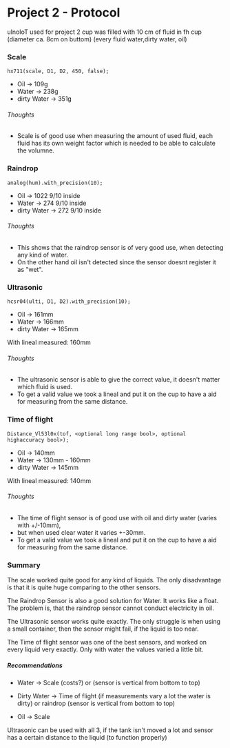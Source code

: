 # Project 2 - Protocol

ulnoIoT used for project 2
cup was filled with 10 cm of fluid in fh cup (diameter ca. 8cm on buttom) (every fluid water,dirty water, oil)

### Scale
`hx711(scale, D1, D2, 450, false);`

* Oil -> 109g
* Water -> 238g
* dirty Water -> 351g

###### Thoughts

* Scale is of good use when measuring the amount of used fluid, each fluid has its own weight factor which is needed to be able to calculate the volumne.


### Raindrop
`analog(hum).with_precision(10);`

* Oil -> 1022 9/10 inside
* Water -> 274 9/10 inside
* dirty Water -> 272 9/10 inside

###### Thoughts

* This shows that the raindrop sensor is of very good use, when detecting any kind of water. 
* On the other hand oil isn't detected since the sensor doesnt register it as "wet".

### Ultrasonic
`hcsr04(ulti, D1, D2).with_precision(10);`

* Oil -> 161mm
* Water -> 166mm
* dirty Water -> 165mm

With lineal measured: 160mm

###### Thoughts

* The ultrasonic sensor is able to give the correct value, it doesn't matter which fluid is used. 
* To get a valid value we took a lineal and put it on the cup to have a aid for measuring from the same distance.


### Time of flight
`Distance_Vl53l0x(tof, <optional long range bool>, optional highaccuracy bool>);`

* Oil -> 140mm
* Water -> 130mm - 160mm
* dirty Water -> 145mm

With lineal measured: 140mm

###### Thoughts

* The time of flight sensor is of good use with oil and dirty water (varies with +/-10mm), 
* but when used clear water it varies +-30mm.
* To get a valid value we took a lineal and put it on the cup to have a aid for measuring from the same distance.

### Summary

The scale worked quite good for any kind of liquids. The only disadvantage is that it is quite huge comparing to the other sensors.

The Raindrop Sensor is also a good solution for Water. It works like a float. The problem is, that the raindrop sensor cannot conduct electricity in oil.

The Ultrasonic sensor works quite exactly. The only struggle is when using a small container, then the sensor might fail, if the liquid is too near.

The Time of flight sensor was one of the best sensors, and worked on every liquid very exactly. Only with water the values varied a little bit.

##### Recommendations

* Water -> Scale (costs?) or (sensor is vertical from bottom to top)

* Dirty Water -> Time of flight (if measurements vary a lot the water is dirty) or raindrop (sensor is vertical from bottom to top)

* Oil -> Scale

Ultrasonic can be used with all 3, if the tank isn't moved a lot and sensor has a certain distance to the liquid (to function properly)



